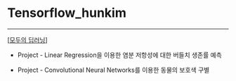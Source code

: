 # Tensorflow_hunkim

---------------------------------------------------

[[모두의 딥러닝](http://hunkim.github.io/ml/)]

 * Project - Linear Regression을 이용한 염분 저항성에 대한 버들치 생존률 예측
 
 * Project - Convolutional Neural Networks를 이용한 동물의 보호색 구별
